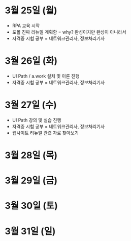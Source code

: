 # 3월 25일 (월)
- RPA 교육 시작
- 포폴 진짜 리뉴얼 계획함 = why? 완성이지만 완성이 아니라서
- 자격증 시험 공부 = 네트워크관리사, 정보처리기사

# 3월 26일 (화)
- UI Path / a.work 설치 및 이론 진행
- 자격증 시험 공부 = 네트워크관리사, 정보처리기사

# 3월 27일 (수)
- UI Path 강의 및 실습 진행
- 자격증 시험 공부 = 네트워크관리사, 정보처리기사
- 웹사이트 리뉴얼 관련 자료 찾아보기

# 3월 28일 (목)

# 3월 29일 (금)

# 3월 30일 (토)

# 3월 31일 (일)
